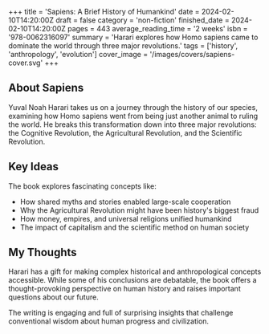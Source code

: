 +++
title = 'Sapiens: A Brief History of Humankind'
date = 2024-02-10T14:20:00Z
draft = false
category = 'non-fiction'
finished_date = 2024-02-10T14:20:00Z
pages = 443
average_reading_time = '2 weeks'
isbn = '978-0062316097'
summary = 'Harari explores how Homo sapiens came to dominate the world through three major revolutions.'
tags = ['history', 'anthropology', 'evolution']
cover_image = '/images/covers/sapiens-cover.svg'
+++

## About Sapiens

Yuval Noah Harari takes us on a journey through the history of our species, examining how Homo sapiens went from being just another animal to ruling the world. He breaks this transformation down into three major revolutions: the Cognitive Revolution, the Agricultural Revolution, and the Scientific Revolution.

## Key Ideas

The book explores fascinating concepts like:
- How shared myths and stories enabled large-scale cooperation
- Why the Agricultural Revolution might have been history's biggest fraud
- How money, empires, and universal religions unified humankind
- The impact of capitalism and the scientific method on human society

## My Thoughts

Harari has a gift for making complex historical and anthropological concepts accessible. While some of his conclusions are debatable, the book offers a thought-provoking perspective on human history and raises important questions about our future.

The writing is engaging and full of surprising insights that challenge conventional wisdom about human progress and civilization.